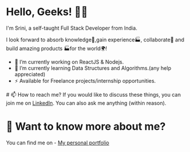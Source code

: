 # Hello, Geeks! 👋🏼
I'm Srini, a self-taught Full Stack Developer from India.

I look forward to absorb knowledge🧠,gain experience🏭, collaborate🤝 and build amazing products 🏭for the world🌍!
<ul>
  <li>🔭 I’m currently working on ReactJS & Nodejs.</li>
  <li>🌱 I’m currently learning Data Structures and Algorithms.(any help appreciated)</li>
  <li>⚡ Available for Freelance projects/internship opportunities.</li>
</ul>
# 📫 How to reach me?
If you would like to discuss these things, you can join me on <a href="https://www.linkedin.com/in/srinivasan-gunasekaran/">LinkedIn</a>. You can also ask me anything (within reason).

# 💬 Want to know more about me?
You can find me on - <a href="https://srinivasan-guna.github.io/PortfolioResume/">My personal portfolio</a>
